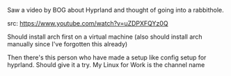 Saw a video by BOG about Hyprland and thought of going into a rabbithole.

src: https://www.youtube.com/watch?v=uZDPXFQYz0Q

Should install arch first on a virtual machine
(also should install arch manually since I've forgotten this already)

Then there's this person who have made a setup like config setup for hyprland. Should give it a try. 
My Linux for Work is the channel name
